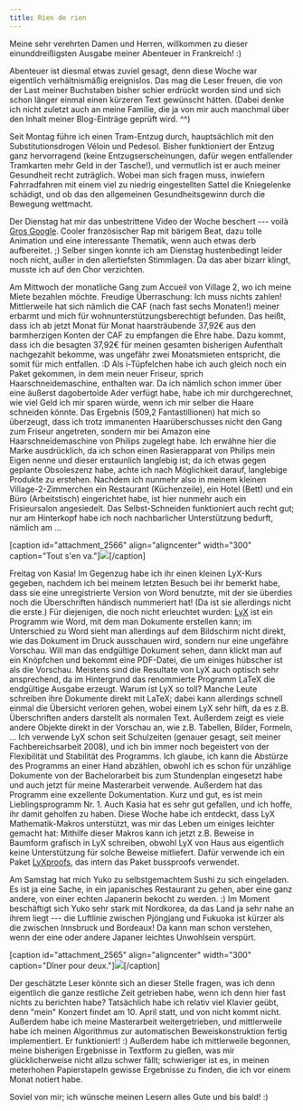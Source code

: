 ```yaml
---
title: Rien de rien
---
```


Meine sehr verehrten Damen und Herren, willkommen zu dieser einunddreißigsten Ausgabe meiner Abenteuer in Frankreich! :)

Abenteuer ist diesmal etwas zuviel gesagt, denn diese Woche war eigentlich verhältnismäßig ereignislos. Das mag die Leser freuen, die von der Last meiner Buchstaben bisher schier erdrückt worden sind und sich schon länger einmal einen kürzeren Text gewünscht hätten. (Dabei denke ich nicht zuletzt auch an meine Familie, die ja von mir auch manchmal über den Inhalt meiner Blog-Einträge geprüft wird. ^^)

Seit Montag führe ich einen Tram-Entzug durch, hauptsächlich mit den Substitutionsdrogen Véloin und Pedesol. Bisher funktioniert der Entzug ganz hervorragend (keine Entzugserscheinungen, dafür wegen entfallender Tramkarten mehr Geld in der Tasche!), und vermutlich ist er auch meiner Gesundheit recht zuträglich. Wobei man sich fragen muss, inwiefern Fahrradfahren mit einem viel zu niedrig eingestellten Sattel die Kniegelenke schädigt, und ob das den allgemeinen Gesundheitsgewinn durch die Bewegung wettmacht.

Der Dienstag hat mir das unbestrittene Video der Woche beschert --- voilà [Gros Google](http://www.youtube.com/watch?v=rrjaEWE6qNQ). Cooler französischer Rap mit bärigem Beat, dazu tolle Animation und eine interessante Thematik, wenn auch etwas derb aufbereitet. ;)
Selber singen konnte ich am Dienstag hustenbedingt leider noch nicht, außer in den allertiefsten Stimmlagen. Da das aber bizarr klingt, musste ich auf den Chor verzichten.

Am Mittwoch der monatliche Gang zum Accueil von Village 2, wo ich meine Miete bezahlen möchte. Freudige Überraschung: Ich muss nichts zahlen! Mittlerweile hat sich nämlich die CAF (nach fast sechs Monaten!) meiner erbarmt und mich für wohnunterstützungsberechtigt befunden. Das heißt, dass ich ab jetzt Monat für Monat haarsträubende 37,92€ aus den barmherzigen Konten der CAF zu empfangen die Ehre habe. Dazu kommt, dass ich die besagten 37,92€ für meinen gesamten bisherigen Aufenthalt nachgezahlt bekomme, was ungefähr zwei Monatsmieten entspricht, die somit für mich entfallen. :D
Als i-Tüpfelchen habe ich auch gleich noch ein Paket gekommen, in dem mein neuer Friseur, sprich Haarschneidemaschine, enthalten war. Da ich nämlich schon immer über eine äußerst dagobertoide Ader verfügt habe, habe ich mir durchgerechnet, wie viel Geld ich mir sparen würde, wenn ich mir selber die Haare schneiden könnte. Das Ergebnis (509,2 Fantastillionen) hat mich so überzeugt, dass ich trotz immanenten Haarüberschusses nicht den Gang zum Friseur angetreten, sondern mir bei Amazon eine Haarschneidemaschine von Philips zugelegt habe. Ich erwähne hier die Marke ausdrücklich, da ich schon einen Rasierapparat von Philips mein Eigen nenne und dieser erstaunlich langlebig ist; da ich etwas gegen geplante Obsoleszenz habe, achte ich nach Möglichkeit darauf, langlebige Produkte zu erstehen.
Nachdem ich nunmehr also in meinem kleinen Village-2-Zimmerchen ein Restaurant (Küchenzeile), ein Hotel (Bett) und ein Büro (Arbeitstisch) eingerichtet habe, ist hier nunmehr auch ein Frisieursalon angesiedelt. Das Selbst-Schneiden funktioniert auch recht gut; nur am Hinterkopf habe ich noch nachbarlicher Unterstützung bedurft, nämlich am ...

[caption id="attachment_2566" align="aligncenter" width="300" caption="Tout s'en va."][![](http://youcanmakeit.at/wp-content/uploads/2013/04/Photo2997-300x225.jpg)](http://youcanmakeit.at/blog/rien-de-rien/attachment/photo2997/)[/caption]

Freitag von Kasia! Im Gegenzug habe ich ihr einen kleinen LyX-Kurs gegeben, nachdem ich bei meinem letzten Besuch bei ihr bemerkt habe, dass sie eine unregistrierte Version von Word benutzte, mit der sie überdies noch die Überschriften händisch nummeriert hat! (Da ist sie allerdings nicht die erste.) Für diejenigen, die noch nicht erleuchtet wurden: [LyX](http://www.lyx.org) ist ein Programm wie Word, mit dem man Dokumente erstellen kann; im Unterschied zu Word sieht man allerdings auf dem Bildschirm nicht direkt, wie das Dokument im Druck ausschauen wird, sondern nur eine ungefähre Vorschau. Will man das endgültige Dokument sehen, dann klickt man auf ein Knöpfchen und bekommt eine PDF-Datei, die um einiges hübscher ist als die Vorschau. Meistens sind die Resultate von LyX auch optisch sehr ansprechend, da im Hintergrund das renommierte Programm LaTeX die endgültige Ausgabe erzeugt.
Warum ist LyX so toll? Manche Leute schreiben ihre Dokumente direkt mit LaTeX; dabei kann allerdings schnell einmal die Übersicht verloren gehen, wobei einem LyX sehr hilft, da es z.B. Überschriften anders darstellt als normalen Text. Außerdem zeigt es viele andere Objekte direkt in der Vorschau an, wie z.B. Tabellen, Bilder, Formeln, ...
Ich verwende LyX schon seit Schulzeiten (genauer gesagt, seit meiner Fachbereichsarbeit 2008), und ich bin immer noch begeistert von der Flexibilität und Stabilität des Programms. Ich glaube, ich kann die Abstürze des Programms an einer Hand abzählen, obwohl ich es schon für unzählige Dokumente von der Bachelorarbeit bis zum Stundenplan eingesetzt habe und auch jetzt für meine Masterarbeit verwende. Außerdem hat das Programm eine exzellente Dokumentation. Kurz und gut, es ist mein Lieblingsprogramm Nr. 1.
Auch Kasia hat es sehr gut gefallen, und ich hoffe, ihr damit geholfen zu haben.
Diese Woche habe ich entdeckt, dass LyX Mathematik-Makros unterstützt, was mir das Leben um einiges leichter gemacht hat: Mithilfe dieser Makros kann ich jetzt z.B. Beweise in Baumform grafisch in LyX schreiben, obwohl LyX von Haus aus eigentlich keine Unterstützung für solche Beweise mitliefert. Dafür verwende ich ein Paket [LyXproofs](http://www.pps.univ-paris-diderot.fr/~munch/tex/), das intern das Paket bussproofs verwendet.

Am Samstag hat mich Yuko zu selbstgemachtem Sushi zu sich eingeladen. Es ist ja eine Sache, in ein japanisches Restaurant zu gehen, aber eine ganz andere, von einer echten Japanerin bekocht zu werden. :) Im Moment beschäftigt sich Yuko sehr stark mit Nordkorea, da das Land ja sehr nahe an ihrem liegt --- die Luftlinie zwischen Pjöngjang und Fukuoka ist kürzer als die zwischen Innsbruck und Bordeaux! Da kann man schon verstehen, wenn der eine oder andere Japaner leichtes Unwohlsein verspürt.

[caption id="attachment_2565" align="aligncenter" width="300" caption="Dîner pour deux."][![](http://youcanmakeit.at/wp-content/uploads/2013/04/Photo3000-300x225.jpg)](http://youcanmakeit.at/blog/rien-de-rien/attachment/photo3000/)[/caption]

Der geschätzte Leser könnte sich an dieser Stelle fragen, was ich denn eigentlich die ganze restliche Zeit getrieben habe, wenn ich denn hier fast nichts zu berichten habe? Tatsächlich habe ich relativ viel Klavier geübt, denn "mein" Konzert findet am 10. April statt, und von nicht kommt nicht. Außerdem habe ich meine Masterarbeit weitergetrieben, und mittlerweile habe ich meinen Algorithmus zur automatischen Beweiskonstruktion fertig implementiert. Er funktioniert! :)
Außerdem habe ich mittlerweile begonnen, meine bisherigen Ergebnisse in Textform zu gießen, was mir glücklicherweise nicht allzu schwer fällt; schwieriger ist es, in meinen meterhohen Papierstapeln gewisse Ergebnisse zu finden, die ich vor einem Monat notiert habe.

Soviel von mir; ich wünsche meinen Lesern alles Gute und bis bald! :)

